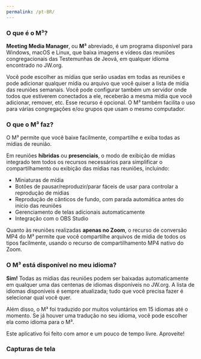 ```yaml
---
permalink: /pt-BR/
---
```

  
### O que é o M³?

**Meeting Media Manager**, ou **M³** abreviado, é um programa disponível para Windows, macOS e Linux, que baixa imagens e vídeos das reuniões congregacionais das Testemunhas de Jeová, em qualquer idioma encontrado no JW.org.

Você pode escolher as mídias que serão usadas em todas as reuniões e pode adicionar qualquer mídia ou arquivo que você quiser a lista de mídia das reuniões semanais. Você pode configurar também um servidor onde todos que estiverem conectados a ele, receberão a mesma mídia que você adicionar, remover, etc. Esse recurso é opcional. O M³ também facilita o uso para várias congregações e/ou grupos que usam o mesmo computador.

### O que o M³ faz?

O M³ permite que você baixe facilmente, compartilhe e exiba todas as mídias de reunião.

Em reuniões **híbridas** ou **presenciais**, o modo de exibição de mídias integrado tem todos os recursos necessários para simplificar o compartilhamento ou exibição das mídias nas reuniões, incluindo:

- Miniaturas de mídia
- Botões de pausar/reproduzir/parar fáceis de usar para controlar a reprodução de mídias
- Reprodução de cânticos de fundo, com parada automática antes do início das reuniões
- Gerenciamento de telas adicionais automaticamente
- Integração com o OBS Studio

Quanto às reuniões realizadas **apenas no Zoom**, o recurso de conversão MP4 do M³ permite que você compartilhe arquivos de mídia de todos os tipos facilmente, usando o recurso de compartilhamento MP4 nativo do Zoom.

### O M³ está disponível no meu idioma?

**Sim!** Todas as mídias das reuniões podem ser baixadas automaticamente em qualquer uma das centenas de idiomas disponíveis no JW.org. A lista de idiomas disponíveis é sempre atualizada; tudo que você precisa fazer é selecionar qual você quer.

Além disso, o M³ foi traduzido por muitos voluntários em 15 idiomas até o momento. Se já houver uma tradução no seu idioma, você pode escolher ela como idioma para o M³.

Este aplicativo foi feito com amor e um pouco de tempo livre. Aproveite!

### Capturas de tela
